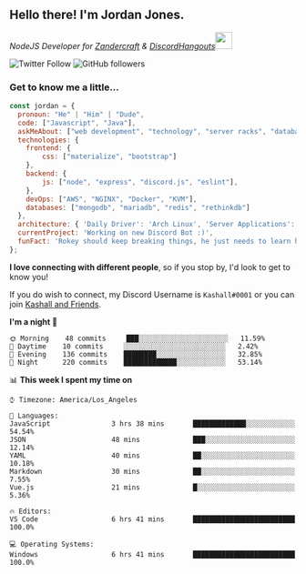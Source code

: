 <h2> Hello there! I'm Jordan Jones.</h2>
<p><em>NodeJS Developer for <a href="https://github.com/Zandercraft">Zandercraft</a> & <a href="https://github.com/DiscordHangouts">DiscordHangouts</a><img src="https://media.giphy.com/media/WUlplcMpOCEmTGBtBW/giphy.gif" width="30"></em></p>

![Twitter Follow](https://img.shields.io/twitter/follow/kashalls?label=Follow)
![GitHub followers](https://img.shields.io/github/followers/kashalls?label=Follow&style=social)

### Get to know me a little...

```javascript
const jordan = {
  pronoun: "He" | "Him" | "Dude",
  code: ["Javascript", "Java"],
  askMeAbout: ["web development", "technology", "server racks", "databases"],
  technologies: {
    frontend: {
        css: ["materialize", "bootstrap"]
    },
    backend: {
        js: ["node", "express", "discord.js", "eslint"],
    },
    devOps: ["AWS", "NGINX", "Docker", "KVM"],
    databases: ["mongodb", "mariadb", "redis", "rethinkdb"]
  },
  architecture: { 'Daily Driver': 'Arch Linux', 'Server Applications': 'Ubuntu Focal' },
  currentProject: 'Working on new Discord Bot :)',
  funFact: 'Rokey should keep breaking things, he just needs to learn how to fix them.'
};
```

<b>I love connecting with different people</b>, so if you stop by, I'd look to get to know you!

If you do wish to connect, my Discord Username is `Kashall#0001` or you can join <a href="https://discord.gg/Xv7WKN">Kashall and Friends</a>.

<!--START_SECTION:waka-->
**I'm a night 🦉** 

```text
🌞 Morning    48 commits     ███░░░░░░░░░░░░░░░░░░░░░░   11.59% 
🌆 Daytime    10 commits     ░░░░░░░░░░░░░░░░░░░░░░░░░   2.42% 
🌃 Evening    136 commits    ████████░░░░░░░░░░░░░░░░░   32.85% 
🌙 Night      220 commits    █████████████░░░░░░░░░░░░   53.14%

```


📊 **This week I spent my time on** 

```text
⌚︎ Timezone: America/Los_Angeles

💬 Languages: 
JavaScript               3 hrs 38 mins       █████████████░░░░░░░░░░░░   54.54% 
JSON                     48 mins             ███░░░░░░░░░░░░░░░░░░░░░░   12.14% 
YAML                     40 mins             ██░░░░░░░░░░░░░░░░░░░░░░░   10.18% 
Markdown                 30 mins             ██░░░░░░░░░░░░░░░░░░░░░░░   7.55% 
Vue.js                   21 mins             █░░░░░░░░░░░░░░░░░░░░░░░░   5.36%

🔥 Editors: 
VS Code                  6 hrs 41 mins       █████████████████████████   100.0%

💻 Operating Systems: 
Windows                  6 hrs 41 mins       █████████████████████████   100.0%

```


<!--END_SECTION:waka-->

